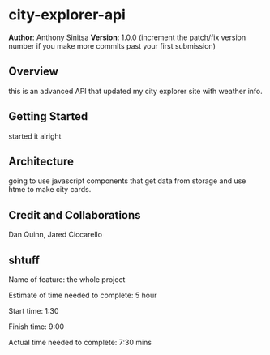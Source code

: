 # city-explorer-api

**Author**: Anthony Sinitsa
**Version**: 1.0.0 (increment the patch/fix version number if you make more commits past your first submission)

## Overview

this is an advanced API that updated my city explorer site with weather info.

## Getting Started

started it alright

## Architecture

going to use javascript components that get data from storage and use htme to make city cards.

## Credit and Collaborations

Dan Quinn, Jared Ciccarello

## shtuff

Name of feature: the whole project

Estimate of time needed to complete: 5 hour

Start time: 1:30

Finish time: 9:00

Actual time needed to complete: 7:30 mins
